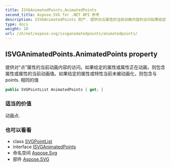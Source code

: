 ```yaml
---
title: ISVGAnimatedPoints.AnimatedPoints
second_title: Aspose.SVG for .NET API 参考
description: ISVGAnimatedPoints 财产. 提供对点属性的当前动画内容的访问如果给定的属性或属性正在动画则包含属性或属性的当前动画值如果给定的属性或特性当前未被动画化则包含与 points. 相同的值
type: docs
weight: 10
url: /zh/net/aspose.svg/isvganimatedpoints/animatedpoints/
---
```

## ISVGAnimatedPoints.AnimatedPoints property

提供对“点”属性的当前动画内容的访问。如果给定的属性或属性正在动画，则包含属性或属性的当前动画值。如果给定的属性或特性当前未被动画化，则包含与 points. 相同的值

```csharp
public SVGPointList AnimatedPoints { get; }
```

### 适当的价值

动画点.

### 也可以看看

* class [SVGPointList](../../../aspose.svg.datatypes/svgpointlist/)
* interface [ISVGAnimatedPoints](../)
* 命名空间 [Aspose.Svg](../../isvganimatedpoints/)
* 部件 [Aspose.SVG](../../../)


